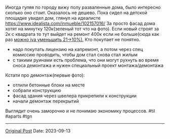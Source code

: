 Иногда гуляя по городу вижу полу разваленные дома, было интересно сколько оно стоит. Оказалось не дешево. Пока сидел на детской площадке увидел дом, глянул на идеалисте https://www.idealista.com/inmueble/102157016/  За просто фасад дома хотят на минутку 120к(зеленый тот что на фото). Если новый строят за 2к с квадрата то тут выйдет на ремонт 400к если не больше(сюда как раз [можно iva уменьшить 21->10%).](1535.md) Кто покупает не понятно. 
- надо покупать лицензию на капремонт, а потом через спец комиссию проводить, чтобы дом стал снова стал жилым
- с такими руинами есть проблема, что они могут рухнуть во время сноса демонтажа и нужен специальный проект монтажа/демонтажа

Кстати про демонтаж(первые фото):
- отлили бетонные блоки на месте
- собрали конструкцию
- фасад здания через швелера прикрепили к конструкции
- начали демонтаж перекрытий

Выглядит очень заморочно и не понимаю экономику процессов. #til #aparts #tgn

---
[Original Post](https://t.me/lev2tarragona/1561)
Date: 2023-09-13
